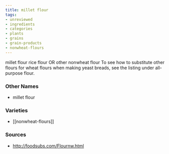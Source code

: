 ```yaml
---
title: millet flour
tags:
- unreviewed
- ingredients
- categories
- plants
- grains
- grain-products
- nonwheat-flours
---
```

millet flour rice flour OR other nonwheat flour To see how to substitute other flours for wheat flours when making yeast breads, see the listing under all-purpose flour.

### Other Names

* millet flour

### Varieties

* [[nonwheat-flours]]

### Sources
* http://foodsubs.com/Flournw.html
